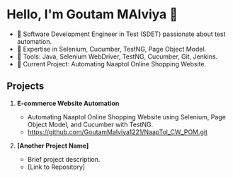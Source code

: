 # Hello, I'm Goutam MAlviya 👋
- 🌱 Software Development Engineer in Test (SDET) passionate about test automation.
- 🚀 Expertise in Selenium, Cucumber, TestNG, Page Object Model.
- 🔧 Tools: Java, Selenium WebDriver, TestNG, Cucumber, Git, Jenkins.
- 💼 Current Project: Automating Naaptol Online Shopping Website.

## Projects
1. **E-commerce Website Automation**  
   - Automating Naaptol Online Shopping Website using Selenium, Page Object Model, and Cucumber with TestNG.  
   - https://github.com/GoutamMalviya1221/NaapTol_CW_POM.git

2. **[Another Project Name]**  
   - Brief project description.  
   - [Link to Repository]
